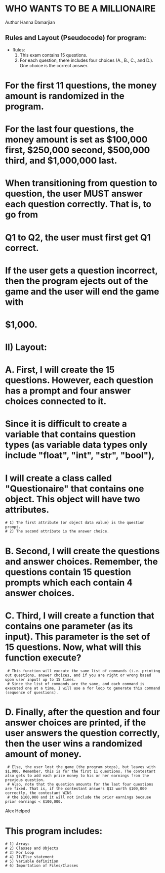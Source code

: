 # WHO WANTS TO BE A MILLIONAIRE

Author Hanna Damarjian 


## Rules and Layout (Pseudocode) for program:

- Rules:
  1. This exam contains 15 questions.
  2. For each question, there includes four choices (A., B., C., and D.). One choice is the correct answer.

# For the first 11 questions, the money amount is randomized in the program.
# For the last four questions, the money amount is set as $100,000 first, $250,000 second, $500,000 third, and $1,000,000 last.

# When transitioning from question to question, the user MUST answer each question correctly. That is, to go from
# Q1 to Q2, the user must first get Q1 correct.
# If the user gets a question incorrect, then the program ejects out of the game and the user will end the game with
# $1,000.



# II) Layout:

# A. First, I will create the 15 questions. However, each question has a prompt and four answer choices connected to it.
# Since it is difficult to create a variable that contains question types (as variable data types only include "float", "int", "str", "bool"),
# I will create a class called "Questionaire" that contains one object. This object will have two attributes.
    # 1) The first attribute (or object data value) is the question prompt.
    # 2) The second attribute is the answer choice.

# B. Second, I will create the questions and answer choices. Remember, the questions contain 15 question prompts which each contain 4 answer choices.

# C. Third, I will create a function that contains one parameter (as its input). This parameter is the set of 15 questions. Now, what will this function execute?
     # This function will execute the same list of commands (i.e. printing out questions, answer choices, and if you are right or wrong based upon user input) up to 15 times.
     # Since the list of commands are the same, and each command is executed one at a time, I will use a for loop to generate this command (sequence of questions).

# D. Finally, after the question and four answer choices are printed, if the user answers the question correctly, then the user wins a randomized amount of money.
     # Else, the user lost the game (the program stops), but leaves with $1,000. Remember, this is for the first 11 questions. The contestant also gets to add each prize money to his or her earnings from the previous question.
     # Also, note that the question amounts for the last four questions are fixed. That is, if the contestant answers Q12 worth $100,000 correctly, the contestant WINS
     # the $100,000 and it will not include the prior earnings because prior earnings < $100,000.

Alex Helped



# This program includes:
    # 1) Arrays
    # 2) Classes and Objects
    # 3) For Loop
    # 4) If/Else statement
    # 5) Variable definition
    # 6) Importation of Files/Classes